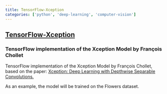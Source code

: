 ```yaml
---
title: TensorFlow-Xception
categories: ['python', 'deep-learning', 'computer-vision']
---
```

## [TensorFlow-Xception](https://github.com/kwotsin/TensorFlow-Xception)

### TensorFlow implementation of the Xception Model by François Chollet

TensorFlow implementation of the Xception Model by François Chollet, based on the paper:
[Xception: Deep Learning with Depthwise Separable Convolutions.](https://arxiv.org/abs/1610.02357)

As an example, the model will be trained on the Flowers dataset.
